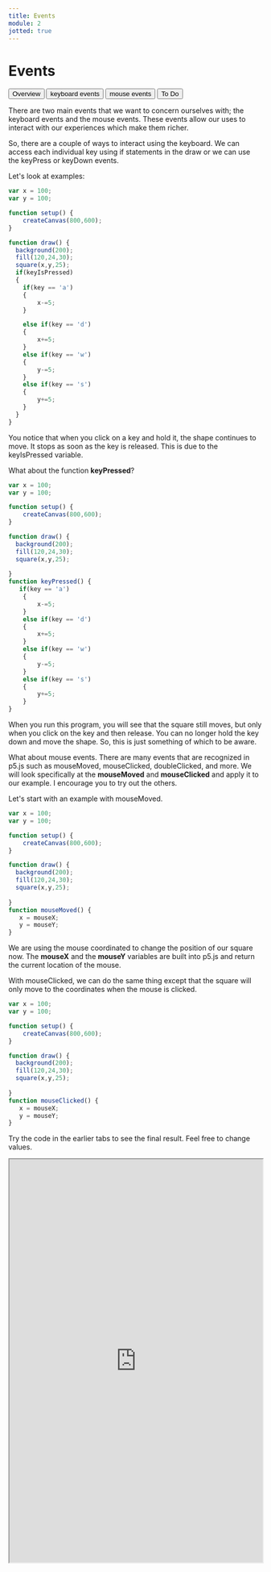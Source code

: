 ```yaml
---
title: Events
module: 2
jotted: true
---
```


# Events

<div class="tab">
  <button class="tablinks active" onclick="openTab(event, 'Overview')">Overview</button>
  <button class="tablinks" onclick="openTab(event, 'keyboard')">keyboard events</button>
  <button class="tablinks" onclick="openTab(event, 'mouse')">mouse events</button>
  <button class="tablinks" onclick="openTab(event, 'ToDo')">To Do</button>
  
</div>

<div id="Overview" class="tabcontent" style="display:block"  >
<div class="tabhtml" markdown="1">

There are two main events that we want to concern ourselves with; the keyboard events and the mouse events.  These events allow our uses to interact with our experiences which make them richer.

</div>
</div>

<div id="keyboard" class="tabcontent" >
<div class="tabhtml" markdown="1">

So, there are a couple of ways to interact using the keyboard. We can access each individual key using if statements in the draw or we can use the keyPress or keyDown events.

Let's look at examples:

```js
var x = 100;
var y = 100;

function setup() {
    createCanvas(800,600);
}

function draw() {
  background(200);
  fill(120,24,30);
  square(x,y,25);
  if(keyIsPressed)
  {
    if(key == 'a')
    {
        x-=5;
    }

    else if(key == 'd')
    {
        x+=5;
    }
    else if(key == 'w')
    {
        y-=5;
    }
    else if(key == 's')
    {
        y+=5;
    }
  }
}
```

You notice that when you click on a key and hold it, the shape continues to move. It stops as soon as the key is released. This is due to the keyIsPressed variable.  

What about the function **keyPressed**?

```js
var x = 100;
var y = 100;

function setup() {
    createCanvas(800,600);
}

function draw() {
  background(200);
  fill(120,24,30);
  square(x,y,25);
 
}
function keyPressed() {
   if(key == 'a')
    {
        x-=5;
    }
    else if(key == 'd')
    {
        x+=5;
    }
    else if(key == 'w')
    {
        y-=5;
    }
    else if(key == 's')
    {
        y+=5;
    }
}
```

When you run this program, you will see that the square still moves, but only when you click on the key and then release.  You can no longer hold the key down and move the shape.  So, this is just something of which to be aware.

</div>
</div>

<div id="mouse" class="tabcontent" >
<div class="tabhtml" markdown="1">

What about mouse events.  There are many events that are recognized in p5.js such as mouseMoved, mouseClicked, doubleClicked, and more.  We will look specifically at the **mouseMoved** and **mouseClicked** and apply it to our example.  I encourage you to try out the others.

Let's start with an example with mouseMoved.

```js
var x = 100;
var y = 100;

function setup() {
    createCanvas(800,600);
}

function draw() {
  background(200);
  fill(120,24,30);
  square(x,y,25);
 
}
function mouseMoved() {
   x = mouseX;
   y = mouseY;
}
```

We are using the mouse coordinated to change the position of our square now.  The **mouseX** and the **mouseY** variables are built into p5.js and return the current location of the mouse.  

With mouseClicked, we can do the same thing except that the square will only move to the coordinates when the mouse is clicked.

```js
var x = 100;
var y = 100;

function setup() {
    createCanvas(800,600);
}

function draw() {
  background(200);
  fill(120,24,30);
  square(x,y,25);
 
}
function mouseClicked() {
   x = mouseX;
   y = mouseY;
}
```

</div>
</div>

<div id="ToDo" class="tabcontent" >
<div class="tabhtml" markdown="1">

Try the code in the earlier tabs to see the final result. Feel free to change values.

<iframe src="https://editor.p5js.org/" width="100%" height="800px"></iframe>
</div>
</div>

